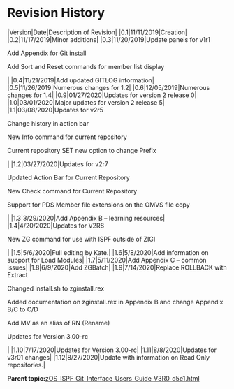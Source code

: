 # Revision History

|Version|Date|Description of Revision|
|0.1|11/11/2019|Creation|
|0.2|11/17/2019|Minor additions|
|0.3|11/20/2019|Update panels for v1r1

 Add Appendix for Git install

 Add Sort and Reset commands for member list display

|
|0.4|11/21/2019|Add updated GITLOG information|
|0.5|11/26/2019|Numerous changes for 1.2|
|0.6|12/05/2019|Numerous changes for 1.4|
|0.9|01/27/2020|Updates for version 2 release 0|
|1.0|03/01/2020|Major updates for version 2 release 5|
|1.1|03/08/2020|Updates for v2r5

 Change history in action bar

 New Info command for current repository

 Current repository SET new option to change Prefix

|
|1.2|03/27/2020|Updates for v2r7

 Updated Action Bar for Current Repository

 New Check command for Current Repository

 Support for PDS Member file extensions on the OMVS file copy

|
|1.3|3/29/2020|Add Appendix B – learning resources|
|1.4|4/20/2020|Updates for V2R8

 New ZG command for use with ISPF outside of ZIGI

|
|1.5|5/6/2020|Full editing by Kate.|
|1.6|5/8/2020|Add information on support for Load Modules|
|1.7|5/11/2020|Add Appendix C – common issues|
|1.8|6/9/2020|Add ZGBatch|
|1.9|7/14/2020|Replace ROLLBACK with Extract

 Changed install.sh to zginstall.rex

 Added documentation on zginstall.rex in Appendix B and change Appendix B/C to C/D

 Add MV as an alias of RN \(Rename\)

 Updates for Version 3.00-rc

|
|1.10|7/17/2020|Updates for Version 3.00-rc|
|1.11|8/8/2020|Updates for v3r01 changes|
|1.12|8/27/2020|Update with information on Read Only repositories.|

**Parent topic:**[zOS\_ISPF\_Git\_Interface\_Users\_Guide\_V3R0\_d5e1.html](zOS_ISPF_Git_Interface_Users_Guide_V3R0_d5e1.html)

